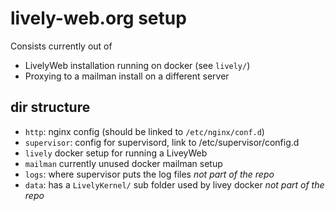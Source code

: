 # lively-web.org setup

Consists currently out of

- LivelyWeb installation running on docker (see `lively/`)
- Proxying to a mailman install on a different server

## dir structure

- `http`: nginx config (should be linked to `/etc/nginx/conf.d`)
- `supervisor`: config for supervisord, link to /etc/supervisor/config.d
- `lively` docker setup for running a LiveyWeb
- `mailman` currently unused docker mailman setup
- `logs`: where supervisor puts the log files *not part of the repo*
- `data`: has a `LivelyKernel/` sub folder used by livey docker *not part of the repo*
